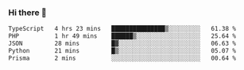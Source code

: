 ### Hi there 🌱
<!--START_SECTION:waka-->

```txt
TypeScript   4 hrs 23 mins   ███████████████▒░░░░░░░░░   61.38 %
PHP          1 hr 49 mins    ██████▒░░░░░░░░░░░░░░░░░░   25.64 %
JSON         28 mins         █▓░░░░░░░░░░░░░░░░░░░░░░░   06.63 %
Python       21 mins         █▒░░░░░░░░░░░░░░░░░░░░░░░   05.07 %
Prisma       2 mins          ░░░░░░░░░░░░░░░░░░░░░░░░░   00.64 %
```

<!--END_SECTION:waka-->
<!--
**Dieg0raf/Dieg0raf** is a ✨ _special_ ✨ repository because its `README.md` (this file) appears on your GitHub profile.

Here are some ideas to get you started:

- 🔭 I’m currently working on ...
- 🌱 I’m currently learning ...
- 👯 I’m looking to collaborate on ...
- 🤔 I’m looking for help with ...
- 💬 Ask me about ...
- 📫 How to reach me: ...
- 😄 Pronouns: ...
- ⚡ Fun fact: ...
-->

